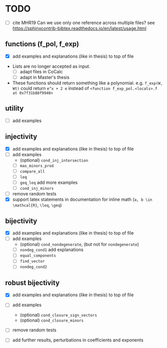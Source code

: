 # TODO

* [ ] cite MHR19
  Can we use only one reference across multiple files?
  see https://sphinxcontrib-bibtex.readthedocs.io/en/latest/usage.html

## functions (f_pol, f_exp)

* [x] add examples and explanations (like in thesis) to top of file
* Lists are no longer accepted as input.
  * [ ] adapt files in CoCalc
  * [ ] adapt in Master's thesis
* These functions should return something like a polynomial.
  e.g. `f_exp(W, Wt)` could return `e^x + 2 e` instead of `<function f_exp_pol.<locals>.f at 0x7f31b88f9940>`

## utility

* [ ] add examples

## injectivity

* [x] add examples and explanations (like in thesis) to top of file
* [ ] add examples
    * (optional) `cond_inj_intersection`
    * [ ] `max_minors_prod`
    * [ ] `compare_all`
    * [ ] `leq`
    * [ ] `geq_leq` add more examples
    * [ ] `cond_inj_minors`
* [ ] remove random tests
* [x] support latex statements in documentation for inline math
  (`a, b \in \mathcal{R}`, `\leq`, `\geq`)

## bijectivity

* [x] add examples and explanations (like in thesis) to top of file
* [ ] add examples
    * (optional) `cond_nondegenerate`, (but not for `nondegenerate`)
    * [ ] `nondeg_cond1` add explanations
    * [ ] `equal_components`
    * [ ] `find_vector`
    * [ ] `nondeg_cond2`

## robust bijectivity

* [x] add examples and explanations (like in thesis) to top of file
* [ ] add examples
    * (optional) `cond_closure_sign_vectors`
    * (optional) `cond_closure_minors`
* [ ] remove random tests
* [ ] add further results, perturbations in coefficients and exponents

